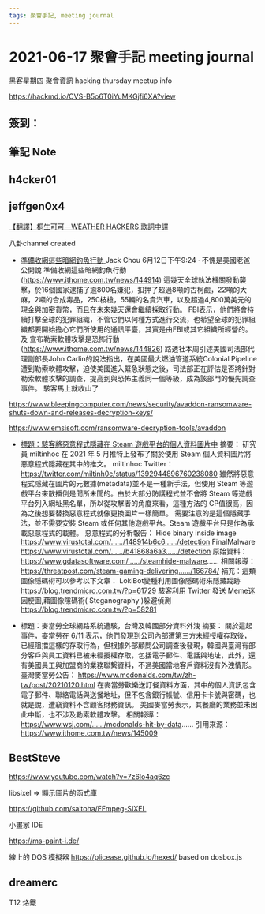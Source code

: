 ```yaml
---
tags: 聚會手記, meeting journal
---
```


2021-06-17 聚會手記 meeting journal
===

黑客星期四 聚會資訊
hacking thursday meetup info

https://hackmd.io/CVS-B5o6T0iYuMKGjfi6XA?view

簽到：
---

筆記 Note
---

## h4cker01

## jeffgen0x4

[【翻譯】桐生可可－WEATHER HACKERS 歌詞中譯](https://home.gamer.com.tw/artwork.php?sn=5171660)

八卦channel created


- [準備收網這些暗網釣魚行動 ](https://www.facebook.com/DDHS.TW/posts/1354090964971898)
Jack Chou
6月12日下午9:24  ·
不愧是美國老爸
公開說 準備收網這些暗網釣魚行動 (https://www.ithome.com.tw/news/144914)
這幾天全球執法機關發動襲擊，於16個國家逮捕了逾800名嫌犯，扣押了超過8噸的古柯鹼，22噸的大麻，2噸的合成毒品，250枝槍，55輛的名貴汽車，以及超過4,800萬美元的現金與加密貨幣，而且在未來幾天還會繼續採取行動。
FBI表示，他們將會持續打擊全球的犯罪組織，不管它們以何種方式進行交流，也希望全球的犯罪組織都要開始擔心它們所使用的通訊平臺，其實是由FBI或其它組織所經營的。
及 宣布勒索軟體攻擊是恐怖行動 (https://www.ithome.com.tw/news/144826)
路透社本周引述美國司法部代理副部長John Carlin的說法指出，在美國最大燃油管道系統Colonial Pipeline遭到勒索軟體攻擊，迫使美國進入緊急狀態之後，司法部正在評估是否將針對勒索軟體攻擊的調查，提高到與恐怖主義同一個等級，成為該部門的優先調查事件。
駭客馬上就收山了

https://www.bleepingcomputer.com/news/security/avaddon-ransomware-shuts-down-and-releases-decryption-keys/

https://www.emsisoft.com/ransomware-decryption-tools/avaddon

- [標題：駭客將惡意程式隱藏在 Steam 遊戲平台的個人資料圖片中](https://www.facebook.com/netwargame/posts/3951326524916168)
摘要：
研究員 miltinhoc 在 2021 年 5 月推特上發布了關於使用 Steam 個人資料圖片將惡意程式隱藏在其中的推文。
miltinhoc Twitter：
https://twitter.com/miltinh0c/status/1392944896760238080
雖然將惡意程式隱藏在圖片的元數據(metadata)並不是一種新手法，但使用 Steam 等遊戲平台來散播倒是聞所未聞的。由於大部分防護程式並不會將 Steam 等遊戲平台列入網址黑名單，所以從攻擊者的角度來看，這種方法的 CP值很高，因為之後想要替換惡意程式就像更換圖片一樣簡單。
需要注意的是這個隱藏手法，並不需要安裝 Steam 或任何其他遊戲平台。Steam 遊戲平台只是作為承載惡意程式的載體。
惡意程式的分析報告：
Hide binary inside image
https://www.virustotal.com/....../148914b6c6....../detection
FinalMalware
https://www.virustotal.com/....../b41868a6a3....../detection
原始資料：
https://www.gdatasoftware.com/....../steamhide-malware......
相關報導：
https://threatpost.com/steam-gaming-delivering....../166784/
補充：這類圖像隱碼術可以參考以下文章：
LokiBot變種利用圖像隱碼術來隱藏蹤跡
https://blog.trendmicro.com.tw/?p=61729
駭客利用 Twitter 發送 Meme迷因梗圖,藉圖像隱碼術( Steganography )躲避偵測
https://blog.trendmicro.com.tw/?p=58281

- 標題：麥當勞全球網路系統遭駭，台灣及韓國部分資料外洩
摘要：
關於這起事件，麥當勞在 6/11 表示，他們發現到公司內部遭第三方未經授權存取後，已經阻擋這樣的存取行為，但根據外部顧問公司調查後發現，韓國與臺灣有部分客戶與員工資料已被未經授權存取，包括電子郵件、電話與地址，此外，還有美國員工與加盟商的業務聯繫資料，不過美國當地客戶資料沒有外洩情形。
臺灣麥當勞公告：
https://www.mcdonalds.com/tw/zh-tw/post/20210120.html
在麥當勞歡樂送訂餐資料方面，其中的個人資訊包含電子郵件、聯絡電話與送餐地址，但不包含銀行帳號、信用卡卡號與密碼，也就是說，遭竊資料不含顧客財務資訊。
美國麥當勞表示，其餐廳的業務並未因此中斷，也不涉及勒索軟體攻擊。
相關報導：
https://www.wsj.com/....../mcdonalds-hit-by-data......
引用來源：
https://www.ithome.com.tw/news/145009

## BestSteve

https://www.youtube.com/watch?v=7z6lo4aq6zc

libsixel => 顯示圖片的函式庫

https://github.com/saitoha/FFmpeg-SIXEL

小畫家 IDE

https://ms-paint-i.de/


線上的 DOS 模擬器
https://plicease.github.io/hexed/
based on dosbox.js

## dreamerc

T12 烙鐵